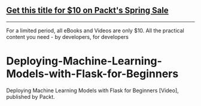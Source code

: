 ## [Get this title for $10 on Packt's Spring Sale](https://www.packt.com/V17314?utm_source=github&utm_medium=packt-github-repo&utm_campaign=spring_10_dollar_2022)
-----
For a limited period, all eBooks and Videos are only $10. All the practical content you need \- by developers, for developers

# Deploying-Machine-Learning-Models-with-Flask-for-Beginners
Deploying Machine Learning Models with Flask for Beginners [Video], published by Packt.
